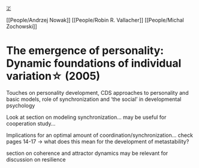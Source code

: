 [🇿](zotero://select/library/items/WK58A2P3)

[[People/Andrzej Nowak]] [[People/Robin R. Vallacher]] [[People/Michal Zochowski]] 
# The emergence of personality: Dynamic foundations of individual variation☆ (2005)

Touches on personality development, CDS approaches to personality and basic models, role of synchronization and ‘the social’ in developmental psychology

Look at section on modeling synchronization… may be useful for cooperation study…

Implications for an optimal amount of coordination/synchronization… check pages 14-17 -> what does this mean for the development of metastability?

section on coherence and attractor dynamics may be relevant for discussion on resilience

